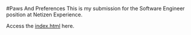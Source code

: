 #Paws And Preferences
This is my submission for the Software Engineer position at Netizen Experience.

Access the [index.html](https://iantan0303.github.io/PawsAndPreferences/Index.html) here.
